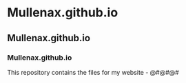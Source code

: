 # Mullenax.github.io
## Mullenax.github.io
### Mullenax.github.io
This repository contains the files for my website - @#@#@#
